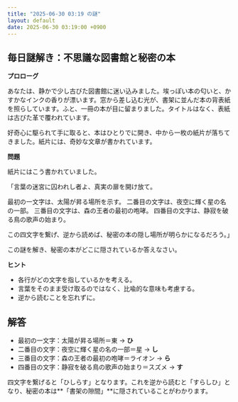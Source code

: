 ```yaml
---
title: "2025-06-30 03:19 の謎"
layout: default
date: 2025-06-30 03:19:00 +0900
---
```

## 毎日謎解き：不思議な図書館と秘密の本

**プロローグ**

あなたは、静かで少し古びた図書館に迷い込みました。埃っぽい本の匂いと、かすかなインクの香りが漂います。窓から差し込む光が、書架に並んだ本の背表紙を照らしています。ふと、一冊の本が目に留まりました。タイトルはなく、表紙は古びた革で覆われています。

好奇心に駆られて手に取ると、本はひとりでに開き、中から一枚の紙片が落ちてきました。紙片には、奇妙な文章が書かれています。

**問題**

紙片にはこう書かれていました。

「言葉の迷宮に囚われし者よ、真実の扉を開け放て。

最初の一文字は、太陽が昇る場所を示す。
二番目の文字は、夜空に輝く星の名の一部。
三番目の文字は、森の王者の最初の咆哮。
四番目の文字は、静寂を破る鳥の歌声の始まり。

この四文字を繋げ、逆から読めば、秘密の本の隠し場所が明らかになるだろう。」

この謎を解き、秘密の本がどこに隠されているか答えなさい。

**ヒント**

*   各行がどの文字を指しているかを考える。
*   言葉をそのまま受け取るのではなく、比喩的な意味も考慮する。
*   逆から読むことを忘れずに。

## 解答

*   最初の一文字：太陽が昇る場所＝東 → **ひ**
*   二番目の文字：夜空に輝く星の名の一部＝星 → **し**
*   三番目の文字：森の王者の最初の咆哮＝ライオン → **ら**
*   四番目の文字：静寂を破る鳥の歌声の始まり＝スズメ → **す**

四文字を繋げると「ひしらす」となります。これを逆から読むと「すらしひ」となり、秘密の本は**「書架の隙間」**に隠されていることがわかります。
